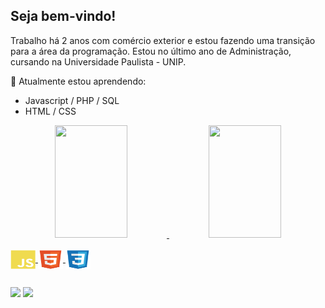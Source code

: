 ## Seja bem-vindo!

Trabalho há 2 anos com comércio exterior e estou fazendo uma transição para a área da programação. 
Estou no último ano de Administração, cursando na Universidade Paulista - UNIP.
  
  📗 Atualmente estou aprendendo:
  * Javascript / PHP / SQL
  * HTML / CSS
 
<div align="center">
  <a href="https://github.com/alerodrigues11">
  <img height="180em" img width="48%" src="https://github-readme-stats.vercel.app/api?username=alerodrigues11&show_icons=true&theme=tokyonight&include_all_commits=true&count_private=true"/>
  <img height="180em" img width="48%" src="https://github-readme-stats.vercel.app/api/top-langs/?username=alerodrigues11&layout=compact&langs_count=7&theme=tokyonight"/>
</div>

<div style="display: inline_block"><br>
  <img align="center" alt="Ale-Js" height="30" width="40" src="https://raw.githubusercontent.com/devicons/devicon/master/icons/javascript/javascript-plain.svg">
  <img align="center" alt="Ale-HTML" height="30" width="40" src="https://raw.githubusercontent.com/devicons/devicon/master/icons/html5/html5-original.svg">
  <img align="center" alt="Ale-CSS" height="30" width="40" src="https://raw.githubusercontent.com/devicons/devicon/master/icons/css3/css3-original.svg">
  
</div>
  
##
  
<div> 
   <a href = "mailto:alexandre.rodriguesmaiafilho@gmail.com"><img src="https://img.shields.io/badge/-Gmail-%23333?style=for-the-badge&logo=gmail&logoColor=white" target="_blank"></a>
  <a href="https://www.linkedin.com/in/alexandre-rodrigues-8473b714a/" target="_blank"><img src="https://img.shields.io/badge/-LinkedIn-%230077B5?style=for-the-badge&logo=linkedin&logoColor=white" target="_blank"></a> 
  
</div>

